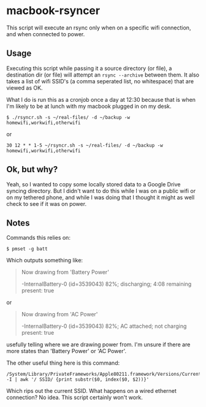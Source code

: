 # macbook-rsyncer
This script will execute an rsync only when on a specific wifi connection, and when connected to power.

## Usage 
Executing this script while passing it a source directory (or file), a destination dir (or file) will attempt an `rsync --archive` between them. 
It also takes a list of wifi SSID's (a comma seperated list, no whitespace) that are viewed as OK.

What I do is run this as a cronjob once a day at 12:30 because that is when I'm likely to be at lunch with my macbook plugged in on my desk.

```shell
$ ./rsyncr.sh -s ~/real-files/ -d ~/backup -w homewifi,workwifi,otherwifi
```
or 

```shell
30 12 * * 1-5 ~/rsyncr.sh -s ~/real-files/ -d ~/backup -w homewifi,workwifi,otherwifi
```

## Ok, but why?

Yeah, so I wanted to copy some locally stored data to a Google Drive syncing directory. But I didn't want to do this while I was on a public wifi or on my tethered phone, and while I was doing that I thought it might as well check to see if it was on power.

## Notes

Commands this relies on:

```shell
$ pmset -g batt
```

Which outputs something like:

> Now drawing from 'Battery Power'
> 
>  -InternalBattery-0 (id=3539043)	82%; discharging; 4:08 remaining present: true

or

> Now drawing from 'AC Power'
> 
>  -InternalBattery-0 (id=3539043)	82%; AC attached; not charging present: true


usefully telling where we are drawing power from. I'm unsure if there are more states than 'Battery Power' or 'AC Power'.

The other useful thing here is this command:

```
/System/Library/PrivateFrameworks/Apple80211.framework/Versions/Current/Resources/airport -I | awk '/ SSID/ {print substr($0, index($0, $2))}'
```

Which rips out the current SSID. What happens on a wired ethernet connection? No idea. This script certainly won't work.